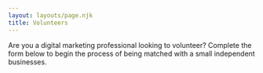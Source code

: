```yaml
---
layout: layouts/page.njk
title: Volunteers
---
```

Are you a digital marketing professional looking to volunteer? Complete the form below to begin the process of being matched with a small independent businesses.